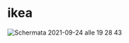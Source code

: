 # ikea
![Schermata 2021-09-24 alle 19 28 43](https://user-images.githubusercontent.com/74260450/134716612-68945fdd-e6a5-4242-b1cd-6c28e9645210.png)
